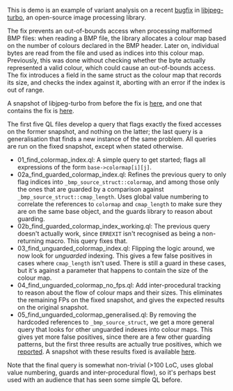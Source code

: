 This is demo is an example of variant analysis on a recent [bugfix](https://github.com/libjpeg-turbo/libjpeg-turbo/commit/9c78a04df4e44ef6487eee99c4258397f4fdca55) in [libjpeg-turbo](https://github.com/libjpeg-turbo/libjpeg-turbo), an open-source image processing library.

The fix prevents an out-of-bounds access when processing malformed BMP files: when reading a BMP file, the library allocates a colour map based on the number of colours declared in the BMP header. Later on, individual bytes are read from the file and used as indices into this colour map. Previously, this was done without checking whether the byte actually represented a valid colour, which could cause an out-of-bounds access. The fix introduces a field in the same struct as the colour map that records its size, and checks the index against it, aborting with an error if the index is out of range.

A snapshot of libjpeg-turbo from before the fix is [here](https://github.com/github/securitylab/releases/download/lipjpeg-turbo-codeql-database/libjpeg-turbo-revision-0fa7850aeb273204acd57be11f328b2be5d97dc6.zip), and one that contains the fix is [here](https://github.com/github/securitylab/releases/download/lipjpeg-turbo-codeql-database-patched/libjpeg-turbo-revision-d5f281b734425fc1d930ff2c3f8441aad731343e.zip).

The first five QL files develop a query that flags exactly the fixed accesses on the former snapshot, and nothing on the latter; the last query is a generalisation that finds a new instance of the same problem. All queries are run on the fixed snapshot, except when stated otherwise.

  - 01_find_colormap_index.ql: A simple query to get started; flags all expressions of the form `base->colormap[i][j]`.
  - 02a_find_guarded_colormap_index.ql: Refines the previous query to only flag indices into `_bmp_source_struct::colormap`, and among those only the ones that are guarded by a comparison against `_bmp_source_struct::cmap_length`. Uses global value numbering to correlate the references to `colormap` and `cmap_length` to make sure they are on the same base object, and the guards library to reason about guarding.
  - 02b_find_guarded_colormap_index_working.ql: The previous query doesn't actually work, since `ERREXIT` isn't recognised as being a non-returning macro. This query fixes that.
  - 03_find_unguarded_colormap_index.ql: Flipping the logic around, we now look for _unguarded_ indexing. This gives a few false positives in cases where `cmap_length` isn't used. There is still a guard in these cases, but it's against a parameter that happens to contain the size of the colour map.
  - 04_find_unguarded_colormap_no_fps.ql: Add inter-procedural tracking to reason about the flow of colour maps and their sizes. This eliminates the remaining FPs on the fixed snapshot, and gives the expected results on the original snapshot.
  - 05_find_unguarded_colormap_generalised.ql: By removing the hardcoded references to `_bmp_source_struct`, we get a more general query that looks for other unguarded indexes into colour maps. This gives yet more false positives, since there are a few other guarding patterns, but the first three results are actually true positives, which we [reported](https://github.com/libjpeg-turbo/libjpeg-turbo/issues/295). A snapshot with these results fixed is available [here](https://github.com/github/securitylab/releases/download/lipjpeg-turbo-codeql-database-patched/libjpeg-turbo-revision-d00d7d8c194e587ed10a395e0f307ce9dddf5687.zip).

Note that the final query is somewhat non-trivial (>100 LoC, uses global value numbering, guards and inter-procedural flow), so it's perhaps best used with an audience that has seen some simple QL before.
